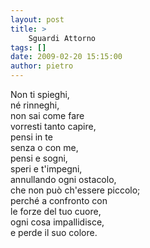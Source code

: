 ```yaml
---
layout: post
title: >
    Sguardi Attorno
tags: []
date: 2009-02-20 15:15:00
author: pietro
---
```

Non ti spieghi,<br/>né rinneghi,<br/>non sai come fare<br/>vorresti tanto capire,<br/>pensi in te<br/>senza o con me,<br/>pensi e sogni,<br/>speri e t'impegni,<br/>annullando ogni ostacolo,<br/>che non può ch'essere piccolo;<br/>perché a confronto con<br/>le forze del tuo cuore,<br/>ogni cosa impallidisce,<br/>e perde il suo colore.
